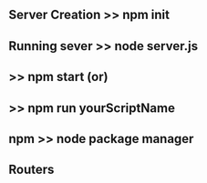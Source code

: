 ## Server Creation >> npm init

## Running sever >> node server.js

## >> npm start (or)

## >> npm run yourScriptName

## npm >> node package manager

## Routers
